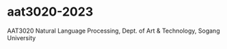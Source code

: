 # aat3020-2023
AAT3020 Natural Language Processing, Dept. of Art &amp; Technology, Sogang University
